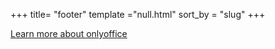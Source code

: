 +++
title= "footer"
template ="null.html"
sort_by = "slug"
+++

<a href="https://onlyoffice.com/" class="link">
Learn more about onlyoffice
</a>

